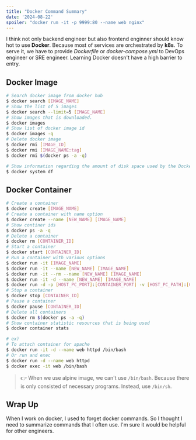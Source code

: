 ```yaml
---
title: "Docker Command Summary"
date: '2024-08-22'
spoiler: "docker run -it -p 9999:80 --name web nginx"
---
```


I think not only backend engineer but also frontend enginner should know hot to use **Docker**. Because most of services are orchestrated by **k8s**. To serve it, we have to provide *Dockerfile* or *docker-compose.yml* to DevOps engineer or SRE engineer. Learning Docker doesn't have a high barrier to entry.

## Docker Image

```sh
# Search docker image from docker hub
$ docker search [IMAGE_NAME]
# Show the list of 5 images
$ docker search --limit=5 [IMAGE_NAME]
# Show images that is downloaded.
$ docker images
# Show list of docker image id
$ docker images -q
# Delete docker image
$ docker rmi [IMAGE_ID]
$ docker rmi [IMAGE_NAME:tag]
$ docker rmi $(docker ps -a -q)

# Show information regarding the amount of disk space used by the Docker daemon
$ docker system df
```

## Docker Container

```sh
# Create a container
$ docker create [IMAGE_NAME]
# Create a container with name option
$ docker create --name [NEW_NAME] [IMAGE_NAME]
# Show continer ids
$ docker ps -a -q
# Delete a container
$ docker rm [CONTAINER_ID]
# Start a container
$ docker start [CONTAINER_ID]
# Run a container with various options
$ docker run -it [IMAGE_NAME]
$ docker run -it --name [NEW_NAME] [IMAGE_NAME]
$ docker run -it --rm --name [NEW_NAME] [IMAGE_NAME]
$ docker run -it -d --name [NEW_NAME] [IMAGE_NAME]
$ docker run -d -p [HOST_PC_PORT]:[CONTAINER_PORT] -v [HOST_PC_PATH]:[CONTAINER_PATH] --name web-server httpd
# Stop a container
$ docker stop [CONTAINER_ID]
# Pause a container
$ docker pause [CONTAINER_ID]
# Delete all containers
$ docker rm $(docker ps -a -q)
# Show container statistic resources that is being used
$ docker container stats

# ex)
# To attach container for apache
$ docker run -it -d --name web httpd /bin/bash
# Or run and exec
$ docker run -d --name web httpd
$ docker exec -it web /bin/bash
```

> 👉 When we use alpine image, we can't use `/bin/bash`. Because there is only consisted of necessary programs. Instead, use `/bin/sh`.

## Wrap Up

When I work on docker, I used to forget docker commands. So I thought I need to summarize commands that I often use. I'm sure it would be helpful for other engineers.
